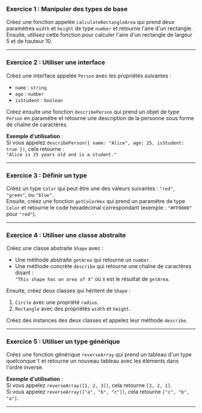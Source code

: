 
### **Exercice 1 : Manipuler des types de base**
Créez une fonction appelée `calculateRectangleArea` qui prend deux paramètres `width` et `height` de type `number` et retourne l'aire d'un rectangle.  
Ensuite, utilisez cette fonction pour calculer l'aire d'un rectangle de largeur 5 et de hauteur 10.

---

### **Exercice 2 : Utiliser une interface**
Créez une interface appelée `Person` avec les propriétés suivantes :  
- `name` : `string`  
- `age` : `number`  
- `isStudent` : `boolean`

Créez ensuite une fonction `describePerson` qui prend un objet de type `Person` en paramètre et retourne une description de la personne sous forme de chaîne de caractères.

**Exemple d'utilisation** :  
Si vous appelez `describePerson({ name: "Alice", age: 25, isStudent: true })`, cela retourne :  
`"Alice is 25 years old and is a student."`

---

### **Exercice 3 : Définir un type**
Créez un type `Color` qui peut être une des valeurs suivantes : `"red"`, `"green"`, ou `"blue"`.  
Ensuite, créez une fonction `getColorHex` qui prend un paramètre de type `Color` et retourne le code hexadécimal correspondant (exemple : `"#FF0000"` pour `"red"`).

---

### **Exercice 4 : Utiliser une classe abstraite**
Créez une classe abstraite `Shape` avec :  
- Une méthode abstraite `getArea` qui retourne un `number`.  
- Une méthode concrète `describe` qui retourne une chaîne de caractères disant :  
  `"This shape has an area of X"` où `X` est le résultat de `getArea`.

Ensuite, créez deux classes qui héritent de `Shape` :  
1. `Circle` avec une propriété `radius`.  
2. `Rectangle` avec des propriétés `width` et `height`.

Créez des instances des deux classes et appelez leur méthode `describe`.

---

### **Exercice 5 : Utiliser un type générique**
Créez une fonction générique `reverseArray` qui prend un tableau d'un type quelconque `T` et retourne un nouveau tableau avec les éléments dans l'ordre inverse.

**Exemple d'utilisation** :  
Si vous appelez `reverseArray([1, 2, 3])`, cela retourne `[3, 2, 1]`.  
Si vous appelez `reverseArray(["a", "b", "c"])`, cela retourne `["c", "b", "a"]`.

---
